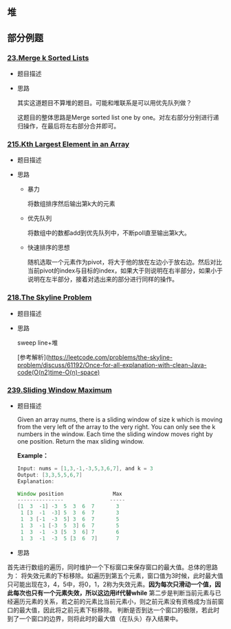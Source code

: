 ## 堆

## 部分例题

### [23.Merge k Sorted Lists](./23.merge-k-sorted-lists.java)

- 题目描述

- 思路

  其实这道题目不算堆的题目。可能和堆联系是可以用优先队列做？

  这题目的整体思路是Merge sorted list one by one。对左右部分分别进行递归操作，在最后将左右部分合并即可。

### [215.Kth Largest Element in an Array](./215.kth-largest-element-in-an-array.java) 

-  题目描述

- 思路

  - 暴力

    将数组排序然后输出第k大的元素

  - 优先队列

    将数组中的数都add到优先队列中，不断poll直至输出第k大。

  - 快速排序的思想

    随机选取一个元素作为pivot，将大于他的放在左边小于放右边。然后对比当前pivot的index与目标的index，如果大于则说明在右半部分，如果小于说明在左半部分，接着对选出来的部分进行同样的操作。

### [218.The Skyline Problem](./218.the-skyline-problem.java)

- 题目描述

- 思路

  sweep line+堆

  [参考解析](https://leetcode.com/problems/the-skyline-problem/discuss/61192/Once-for-all-explanation-with-clean-Java-code(O(n2)time-O(n)-space)

### [239.Sliding Window Maximum](./239.sliding-window-maximum.java)

- 题目描述

  Given an array nums, there is a sliding window of size k which is moving from the very left of the array to the very right. You can only see the k numbers in the window. Each time the sliding window moves right by one position. Return the max sliding window.

  **Example：**

  ```java
  Input: nums = [1,3,-1,-3,5,3,6,7], and k = 3
  Output: [3,3,5,5,6,7] 
  Explanation: 
  
  Window position                Max
  ---------------               -----
  [1  3  -1] -3  5  3  6  7       3
   1 [3  -1  -3] 5  3  6  7       3
   1  3 [-1  -3  5] 3  6  7       5
   1  3  -1 [-3  5  3] 6  7       5
   1  3  -1  -3 [5  3  6] 7       6
   1  3  -1  -3  5 [3  6  7]      7
  ```

- 思路

首先进行数组的遍历，同时维护一个下标窗口来保存窗口的最大值。总体的思路为：
将失效元素的下标移除。如遍历到第五个元素，窗口值为3时候，此时最大值只可能出现在3，4，5中，将0，1，2称为失效元素。**因为每次只滑动一个值，因此每次也只有一个元素失效，所以这边用if代替while**
第二步是判断当前元素与已经遍历元素的关系，若之前的元素比当前元素小，则之前元素没有资格成为当前窗口的最大值，因此将之前元素下标移除。
判断是否到达一个窗口的极限，若此时到了一个窗口的边界，则将此时的最大值（在队头）存入结果中。

  


